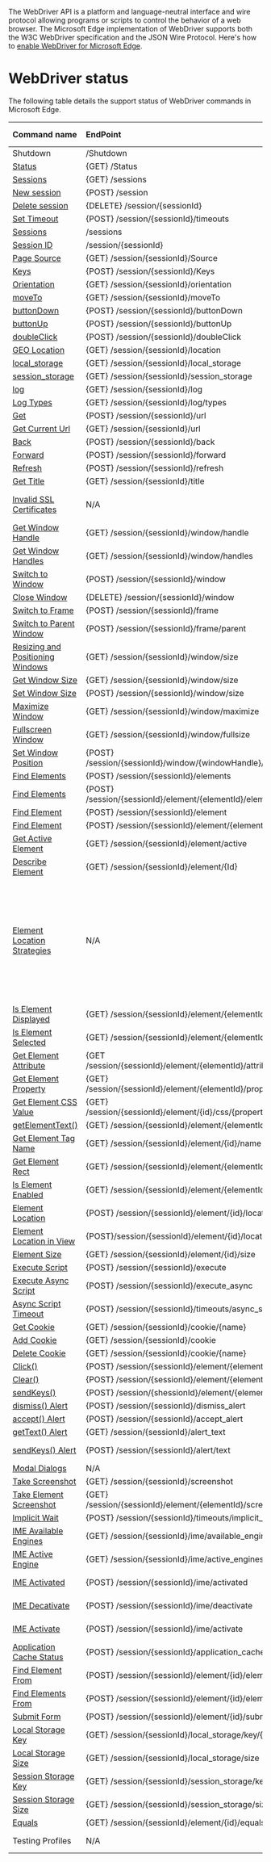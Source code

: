 The WebDriver API is a platform and language-neutral interface and wire protocol allowing programs or scripts to control
the behavior of a web browser. The Microsoft Edge implementation of WebDriver supports both the W3C WebDriver specification
and the JSON Wire Protocol. Here's how to [enable WebDriver for Microsoft Edge](https://msdn.microsoft.com/library/mt188085).

# WebDriver status
The following table details the support status of WebDriver commands in Microsoft Edge.

Command name | EndPoint | Status | Available build/priority
:---------------| :------------ | :----------- | :--------------
Shutdown |/Shutdown|Supported |10240|
[Status](https://github.com/seleniumhq/selenium/wiki/jsonwireprotocol#status)|{GET} /Status|Supported|10240|
[Sessions](https://w3c.github.io/webdriver/webdriver-spec.html#sessions)|{GET} /sessions|Supported|10240|
[New session](https://w3c.github.io/webdriver/webdriver-spec.html#new-session)|{POST} /session|Supported|10240|
[Delete session](https://w3c.github.io/webdriver/webdriver-spec.html#delete-session)|{DELETE} /session/{sessionId}|Supported|10240|
[Set Timeout](https://w3c.github.io/webdriver/webdriver-spec.html#set-timeout)|{POST} /session/{sessionId}/timeouts|Supported|10240|
[Sessions](https://github.com/seleniumhq/selenium/wiki/jsonwireprotocol#sessions)|/sessions|Supported|10240|
[Session ID](https://github.com/seleniumhq/selenium/wiki/jsonwireprotocol#sessionsessionid)|/session/{sessionId}|Supported|10240|
[Page Source](https://github.com/seleniumhq/selenium/wiki/jsonwireprotocol#sessionsessionidsource)|{GET} /session/{sessionId}/Source|Preview|10547|
[Keys](https://github.com/seleniumhq/selenium/wiki/jsonwireprotocol#sessionsessionidkeys)|{POST} /session/{sessionId}/Keys|Preview|10532|
[Orientation](https://github.com/seleniumhq/selenium/wiki/jsonwireprotocol#sessionsessionidorientation)|{GET} /session/{sessionId}/orientation|Not Yet|Priority 2|
[moveTo](https://github.com/seleniumhq/selenium/wiki/jsonwireprotocol#sessionsessionidmoveto)|{GET} /session/{sessionId}/moveTo|Preview|10550|
[buttonDown](https://github.com/seleniumhq/selenium/wiki/jsonwireprotocol#sessionsessionidbuttondown)|{POST} /session/{sessionId}/buttonDown|Preview|10550|
[buttonUp](https://github.com/seleniumhq/selenium/wiki/jsonwireprotocol#sessionsessionidbuttonup)|{POST} /session/{sessionId}/buttonUp|Preview|10550|
[doubleClick](https://github.com/seleniumhq/selenium/wiki/jsonwireprotocol#sessionsessioniddoubleclick)|{POST} /session/{sessionId}/doubleClick|Preview|10550|
[GEO Location](https://github.com/seleniumhq/selenium/wiki/jsonwireprotocol#sessionsessionidlocation)|{GET} /session/{sessionId}/location|Preview|10547|
[local_storage](https://github.com/seleniumhq/selenium/wiki/jsonwireprotocol#sessionsessionidlocal_storage)|{GET} /session/{sessionId}/local_storage|Preview|10547|
[session_storage](https://github.com/seleniumhq/selenium/wiki/jsonwireprotocol#sessionsessionidsession_storage)|{GET} /session/{sessionId}/session_storage|Preview|10547|
[log](https://github.com/seleniumhq/selenium/wiki/jsonwireprotocol#sessionsessionidlog)|{GET} /session/{sessionId}/log|Not Yet|Priority 3|
[Log Types](https://github.com/seleniumhq/selenium/wiki/jsonwireprotocol#sessionsessionidlogtypes)|{GET} /session/{sessionId}/log/types|Not Yet|Priority 3|
[Get](https://w3c.github.io/webdriver/webdriver-spec.html#get)|{POST} /session/{sessionId}/url|Supported|10240|
[Get Current Url](https://w3c.github.io/webdriver/webdriver-spec.html#get-current-url)|{GET} /session/{sessionId}/url|Supported|10240|
[Back](https://w3c.github.io/webdriver/webdriver-spec.html#back)|{POST} /session/{sessionId}/back|Supported|10240|
[Forward](https://w3c.github.io/webdriver/webdriver-spec.html#forward)|{POST} /session/{sessionId}/forward|Supported|10240|
[Refresh](https://w3c.github.io/webdriver/webdriver-spec.html#refresh)|{POST} /session/{sessionId}/refresh|Supported|10240|
[Get Title](https://w3c.github.io/webdriver/webdriver-spec.html#get-title)|{GET} /session/{sessionId}/title|Supported|10240|
[Invalid SSL Certificates](https://w3c.github.io/webdriver/webdriver-spec.html#invalid-ssl-certificates)|N/A|Partial|10240 - ongoing work|
[Get Window Handle](https://w3c.github.io/webdriver/webdriver-spec.html#get-window-handle)|{GET} /session/{sessionId}/window/handle|Preview|10532|
[Get Window Handles](https://w3c.github.io/webdriver/webdriver-spec.html#get-window-handles)|{GET} /session/{sessionId}/window/handles|Preview|10532|
[Switch to Window](https://w3c.github.io/webdriver/webdriver-spec.html#switch-to-window)|{POST} /session/{sessionId}/window|Preview|10532|
[Close Window](https://w3c.github.io/webdriver/webdriver-spec.html#close-window)|{DELETE} /session/{sessionId}/window|Preview|10532|
[Switch to Frame](https://w3c.github.io/webdriver/webdriver-spec.html#switch-to-frame)|{POST} /session/{sessionId}/frame|Preview|10532|
[Switch to Parent Window](https://w3c.github.io/webdriver/webdriver-spec.html#get-window-handle)|{POST} /session/{sessionId}/frame/parent|Preview|10532|
[Resizing and Positioning Windows](https://w3c.github.io/webdriver/webdriver-spec.html#get-window-handle)|{GET} /session/{sessionId}/window/size|Preview|10532|
[Get Window Size](https://w3c.github.io/webdriver/webdriver-spec.html#get-window-size)|{GET} /session/{sessionId}/window/size|Preview|10532|
[Set Window Size](https://w3c.github.io/webdriver/webdriver-spec.html#set-window-size)|{POST} /session/{sessionId}/window/size|Preview|10532|
[Maximize Window](https://w3c.github.io/webdriver/webdriver-spec.html#maximize-window)|{GET} /session/{sessionId}/window/maximize|Preview|10532|
[Fullscreen Window](https://w3c.github.io/webdriver/webdriver-spec.html#fullscreen-window)|{GET} /session/{sessionId}/window/fullsize|Not Yet|Priority 4|
[Set Window Position](https://github.com/seleniumhq/selenium/wiki/jsonwireprotocol#sessionsessionidwindowwindowhandleposition)|{POST} /session/{sessionId}/window/{windowHandle}/position|Preview|10532|
[Find Elements](https://w3c.github.io/webdriver/webdriver-spec.html#findelements)|{POST} /session/{sessionId}/elements|Partial|10547|
[Find Elements](https://w3c.github.io/webdriver/webdriver-spec.html#findelements)|{POST} /session/{sessionId}/element/{elementId}/elements|Preview|10547|
[Find Element](https://w3c.github.io/webdriver/webdriver-spec.html#findelement)|{POST} /session/{sessionId}/element|Preview|10547|
[Find Element](https://w3c.github.io/webdriver/webdriver-spec.html#findelement)|{POST} /session/{sessionId}/element/{elementId}/element|Preview|10547|
[Get Active Element](https://w3c.github.io/webdriver/webdriver-spec.html#get-active-element)|{GET} /session/{sessionId}/element/active|Preview|10550|
[Describe Element](https://github.com/seleniumhq/selenium/wiki/jsonwireprotocol#sessionsessionidelementid)|{GET} /session/{sessionId}/element/{Id}|Under Consideration|Priority 3|
[Element Location Strategies](https://w3c.github.io/webdriver/webdriver-spec.html#element-location-strategies)|N/A|Supported/Preview | CSS Selectors - 10240, ECMA Script - 10240, Link Text - 10240, Partial Link Text - 10240, XPATH - 10547
[Is Element Displayed](https://w3c.github.io/webdriver/webdriver-spec.html#is-element-displayed)|{GET} /session/{sessionId}/element/{elementId}/displayed|Supported|10240|
[Is Element Selected](https://w3c.github.io/webdriver/webdriver-spec.html#is-element-selected)|{GET} /session/{sessionId}/element/{elementId}/selected|Supported|10240|
[Get Element Attribute](https://w3c.github.io/webdriver/webdriver-spec.html#getelementattribute)|{GET /session/{sessionId}/element/{elementId}/attribute/{name}|Supported|10240|
[Get Element Property](https://w3c.github.io/webdriver/webdriver-spec.html#get-element-property)|{GET} /session/{sessionId}/element/{elementId}/property/{name}|Under Consideration|Priority 2|
[Get Element CSS Value](https://w3c.github.io/webdriver/webdriver-spec.html#getcssvalue)|{GET} /session/{sessionId}/element/{id}/css/{propertyName}|Supported|10240|
[getElementText()](https://w3c.github.io/webdriver/webdriver-spec.html#gettext)|{GET} /session/{sessionId}/element/{elementId}/text|Supported|10240|
[Get Element Tag Name](https://w3c.github.io/webdriver/webdriver-spec.html#get-element-tag-name)|{GET} /session/{sessionId}/element/{id}/name|Supported|10240|
[Get Element Rect](https://w3c.github.io/webdriver/webdriver-spec.html#get-element-rect)|{GET} /session/{sessionId}/element/{elementId}/rect|Preview|10532|
[Is Element Enabled](https://w3c.github.io/webdriver/webdriver-spec.html#is-element-enabled)|{GET} /session/{sessionId}/element/{elementId}/enabled|Supported|10240|
[Element Location](https://github.com/seleniumhq/selenium/wiki/jsonwireprotocol#sessionsessionidelementidlocation)|{POST} /session/{sessionId}/element/{id}/location|Preview|10532|
[Element Location in View](https://github.com/seleniumhq/selenium/wiki/jsonwireprotocol#get-sessionsessionidelementidlocation_in_view)|{POST}/session/{sessionId}/element/{id}/location_in_view|Preview|10532|
[Element Size](https://github.com/seleniumhq/selenium/wiki/jsonwireprotocol#sessionsessionidelementidsize)|{GET} /session/{sessionId}/element/{id}/size|Preview|10532|
[Execute Script](https://w3c.github.io/webdriver/webdriver-spec.html#execute-script)|{POST} /session/{sessionId}/execute|Supported|10240|
[Execute Async Script](https://w3c.github.io/webdriver/webdriver-spec.html#execute-aysnc-script)|{POST} /session/{sessionId}/execute_async|Preview|10532|
[Async Script Timeout](https://github.com/seleniumhq/selenium/wiki/jsonwireprotocol#sessionsessionidtimeoutsasync_script)|{POST} /session/{sessionId}/timeouts/async_script|Under Consideration|Priority 3|
[Get Cookie](https://w3c.github.io/webdriver/webdriver-spec.html#get-cookie)|{GET} /session/{sessionId}/cookie/{name}|Supported|10240|
[Add Cookie](https://w3c.github.io/webdriver/webdriver-spec.html#add-cookie)|{GET} /session/{sessionId}/cookie|Supported|10240|
[Delete Cookie](https://w3c.github.io/webdriver/webdriver-spec.html#delete-cookie)|{GET} /session/{sessionId}/cookie/{name}|Supported|10240|
[Click()](https://w3c.github.io/webdriver/webdriver-spec.html#click)|{POST} /session/{sessionId}/element/{elementId}/click|Supported|10240|
[Clear()](https://w3c.github.io/webdriver/webdriver-spec.html#clear)|{POST} /session/{sessionId}/element/{elementId}/clear|Supported|10240|
[sendKeys()](https://w3c.github.io/webdriver/webdriver-spec.html#sendkeys)|{POST} /session/{shessionId}/element/{elementId}/value|Supported|10240|
[dismiss() Alert](https://w3c.github.io/webdriver/webdriver-spec.html#dismiss)|{POST} /session/{sessionId}/dismiss_alert|Supported|10240|
[accept() Alert](https://w3c.github.io/webdriver/webdriver-spec.html#accept)|{POST} /session/{sessionId}/accept_alert|Supported|10240|
[getText() Alert](https://w3c.github.io/webdriver/webdriver-spec.html#gettext)|{GET} /session/{sessionId}/alert_text|Supported|10240|
[sendKeys() Alert](https://w3c.github.io/webdriver/webdriver-spec.html#sendkeys-1)|{POST} /session/{sessionId}/alert/text|Under Consideration|Priority 1|
[Modal Dialogs](https://w3c.github.io/webdriver/webdriver-spec.html#modal-dialogs)|N/A|Preview|10550|
[Take Screenshot](https://w3c.github.io/webdriver/webdriver-spec.html#take-screenshot)|{GET} /session/{sessionId}/screenshot|Supported|10240|
[Take Element Screenshot](https://w3c.github.io/webdriver/webdriver-spec.html#take-element-screenshot)|{GET} /session/{sessionId}/element/{elementId}/screenshot|Supported|10240|
[Implicit Wait](https://github.com/seleniumhq/selenium/wiki/jsonwireprotocol#post-sessionsessionidtimeoutsimplicit_wait)|{POST} /session/{sessionId}/timeouts/implicit_wait|Preview|10532|
[IME Available Engines](https://github.com/seleniumhq/selenium/wiki/jsonwireprotocol#sessionsessionidimeavailable_engines)|{GET} /session/{sessionId}/ime/available_engines|Under Consideration|Priority 3|
[IME Active Engine](https://github.com/seleniumhq/selenium/wiki/jsonwireprotocol#sessionsessionidimeactive_engine)|{GET} /session/{sessionId}/ime/active_engines|Under Consideration|Priority 3|
[IME Activated](https://github.com/seleniumhq/selenium/wiki/jsonwireprotocol#sessionsessionidimeactivated)|{POST} /session/{sessionId}/ime/activated|Under Consideration|Priority 3|
[IME Decativate](https://github.com/seleniumhq/selenium/wiki/jsonwireprotocol#sessionsessionidimedeactivate)|{POST} /session/{sessionId}/ime/deactivate|Under Consideration|Priority 3|
[IME Activate](https://github.com/seleniumhq/selenium/wiki/jsonwireprotocol#sessionsessionidimeactivate)|{POST} /session/{sessionId}/ime/activate|Under Consideration|Priority 3|
[Application Cache Status](https://github.com/seleniumhq/selenium/wiki/jsonwireprotocol#sessionsessionidapplication_cachestatus)|{POST} /session/{sessionId}/application_cache/status|Preview|10550|
[Find Element From](https://github.com/seleniumhq/selenium/wiki/jsonwireprotocol#sessionsessionidelementidelement)|{POST} /session/{sessionId}/element/{id}/element|Preview|10550|
[Find Elements From](https://github.com/seleniumhq/selenium/wiki/jsonwireprotocol#sessionsessionidelementidelements)|{POST} /session/{sessionId}/element/{id}/elements|Preview|10550|
[Submit Form](https://github.com/seleniumhq/selenium/wiki/jsonwireprotocol#sessionsessionidelementidsubmit)|{POST} /session/{sessionId}/element/{id}/submit|Preview|10550|
[Local Storage Key](https://github.com/seleniumhq/selenium/wiki/jsonwireprotocol#sessionsessionidlocal_storagekeykey)|{GET} /session/{sessionId}/local_storage/key/{key}|Preview|10547|
[Local Storage Size](https://github.com/seleniumhq/selenium/wiki/jsonwireprotocol#sessionsessionidlocal_storagesize)|{GET} /session/{sessionId}/local_storage/size|Preview|10547|
[Session Storage Key](https://github.com/seleniumhq/selenium/wiki/jsonwireprotocol#sessionsessionidsession_storagekeykey)|{GET} /session/{sessionId}/session_storage/key/{key}|Preview|10547|
[Session Storage Size](https://github.com/seleniumhq/selenium/wiki/jsonwireprotocol#sessionsessionidsession_storagesize)|{GET} /session/{sessionId}/session_storage/size|Preview|10547|
[Equals](https://github.com/seleniumhq/selenium/wiki/jsonwireprotocol#sessionsessionidelementidequalsother)|{GET} /session/{sessionId}/element/{id}/equals/{other}|Preview|10550|
Testing Profiles|N/A|Under Consideration|Priority 2|

